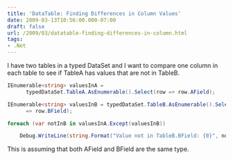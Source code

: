 ```yaml
---
title: 'DataTable: Finding Differences in Column Values'
date: 2009-03-13T10:56:00.000-07:00
draft: false
url: /2009/03/datatable-finding-differences-in-column.html
tags: 
- .Net
---
```


I have two tables in a typed DataSet and I want to compare one column in each table to see if TableA has values that are not in TableB.  
  

```csharp
IEnumerable<string> valuesInA =
      typedDataSet.TableA.AsEnumerable().Select(row => row.AField);

IEnumerable<string> valuesInB = typedDataSet.TableB.AsEnumerable().Select(row
      => row.BField);
```

```csharp
foreach (var notInB in valuesInA.Except(valuesInB))

    Debug.WriteLine(string.Format("Value not in TableB.BField: {0}", notInB));
```
  
This is assuming that both AField and BField are the same type.